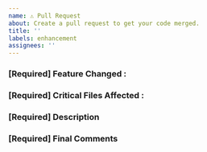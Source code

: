 ```yaml
---
name: ⚠️ Pull Request
about: Create a pull request to get your code merged.
title: ''
labels: enhancement
assignees: ''
---
```


<!-- DO NOT DELETE 
validate_template=true
template_path=.github/PULL_REQUEST_TEMPLATE.md
-->


### [Required] Feature Changed : 
<!-- What's new? -->



### [Required] Critical Files Affected : 
<!-- What files are getting affected? New? app.js, index.ejs -->



### [Required] Description 
<!-- What does your code do ? -->


### [Required] Final Comments

